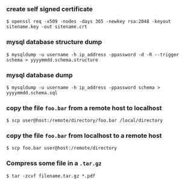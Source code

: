 ### create self signed certificate
`$ openssl req -x509 -nodes -days 365 -newkey rsa:2048 -keyout sitename.key -out sitename.crt`  

### mysql database structure dump
`$ mysqldump -u username -h ip_address -ppassword -d -R --trigger schema > yyyymmdd.schema.structure`  

### mysql database dump
`$ mysqldump -u username -h ip_address -ppassword schema > yyyymmdd.schema.sql`  

### copy the file `foo.bar` from a remote host to localhost
`$ scp user@host:/remote/directory/foo.bar /local/directory`

### copy the file `foo.bar` from localhost to a remote host
`$ scp foo.bar user@host:/remote/directory`

### Compress some file in a `.tar.gz`
`$ tar -zcvf filename.tar.gz *.pdf`
